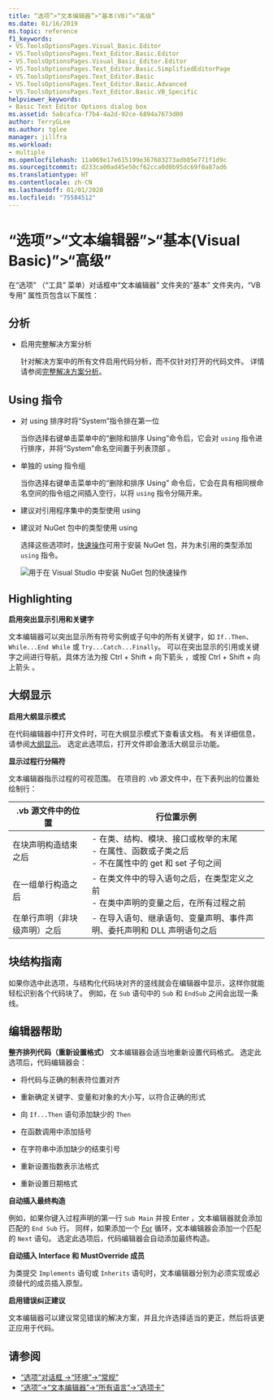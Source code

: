```yaml
---
title: “选项”>“文本编辑器”>“基本(VB)”>“高级”
ms.date: 01/16/2019
ms.topic: reference
f1_keywords:
- VS.ToolsOptionsPages.Visual_Basic.Editor
- VS.ToolsOptionsPages.Text_Editor.Basic.Editor
- VS.ToolsOptionsPages.Visual_Basic_Editor.Editor
- VS.ToolsOptionsPages.Text_Editor.Basic.SimplifiedEditorPage
- VS.ToolsOptionsPages.Text_Editor.Basic
- VS.ToolsOptionsPages.Text_Editor.Basic.Advanced
- VS.ToolsOptionsPages.Text_Editor.Basic.VB_Specific
helpviewer_keywords:
- Basic Text Editor Options dialog box
ms.assetid: 5a8cafca-f7b4-4a2d-92ce-6894a7673d00
author: TerryGLee
ms.author: tglee
manager: jillfra
ms.workload:
- multiple
ms.openlocfilehash: 11a069e17e615199e367683273adb85e771f1d9c
ms.sourcegitcommit: d233ca00ad45e50cf62cca0d0b95dc69f0a87ad6
ms.translationtype: HT
ms.contentlocale: zh-CN
ms.lasthandoff: 01/01/2020
ms.locfileid: "75584512"
---
```

# <a name="options-text-editor-basic-visual-basic-advanced"></a>“选项”>“文本编辑器”>“基本(Visual Basic)”>“高级”
在“选项”  （“工具”  菜单）对话框中“文本编辑器”  文件夹的“基本”  文件夹内，“VB 专用”  属性页包含以下属性：

## <a name="analysis"></a>分析

- 启用完整解决方案分析

   针对解决方案中的所有文件启用代码分析，而不仅针对打开的代码文件。 详情请参阅[完整解决方案分析](../../code-quality/how-to-enable-and-disable-full-solution-analysis-for-managed-code.md)。

## <a name="using-directives"></a>Using 指令

- 对 using 排序时将“System”指令排在第一位

   当你选择右键单击菜单中的“删除和排序 Using”命令后，它会对 `using` 指令进行排序，并将“System”命名空间置于列表顶部  。

- 单独的 using 指令组

   当你选择右键单击菜单中的“删除和排序 Using”  命令后，它会在具有相同根命名空间的指令组之间插入空行，以将 `using` 指令分隔开来。

- 建议对引用程序集中的类型使用 using
- 建议对 NuGet 包中的类型使用 using

   选择这些选项时，[快速操作](../quick-actions.md)可用于安装 NuGet 包，并为未引用的类型添加 `using` 指令。

   ![用于在 Visual Studio 中安装 NuGet 包的快速操作](media/nuget-lightbulb.png)

## <a name="highlighting"></a>Highlighting

 **启用突出显示引用和关键字**

文本编辑器可以突出显示所有符号实例或子句中的所有关键字，如 `If..Then`、`While...End While` 或 `Try...Catch...Finally`。 可以在突出显示的引用或关键字之间进行导航，具体方法为按 Ctrl   + Shift   + 向下箭头  ，或按 Ctrl   + Shift   + 向上箭头  。

## <a name="outlining"></a>大纲显示

**启用大纲显示模式**

在代码编辑器中打开文件时，可在大纲显示模式下查看该文档。 有关详细信息，请参阅[大纲显示](../../ide/outlining.md)。 选定此选项后，打开文件即会激活大纲显示功能。

**显示过程行分隔符**

文本编辑器指示过程的可视范围。 在项目的 .vb  源文件中，在下表列出的位置处绘制行：

|.vb 源文件中的位置|行位置示例|
|---------------------------------|------------------------------|
|在块声明构造结束之后|-   在类、结构、模块、接口或枚举的末尾<br />-   在属性、函数或子类之后<br />-   不在属性中的 get 和 set 子句之间|
|在一组单行构造之后|-   在类文件中的导入语句之后，在类型定义之前<br />-   在类中声明的变量之后，在所有过程之前|
|在单行声明（非块级声明）之后|-   在导入语句、继承语句、变量声明、事件声明、委托声明和 DLL 声明语句之后|

## <a name="block-structure-guides"></a>块结构指南

如果你选中此选项，与结构化代码块对齐的竖线就会在编辑器中显示，这样你就能轻松识别各个代码块了。 例如，在 `Sub` 语句中的 `Sub` 和 `EndSub` 之间会出现一条线。

## <a name="editor-help"></a>编辑器帮助

**整齐排列代码（重新设置格式）** 文本编辑器会适当地重新设置代码格式。 选定此选项后，代码编辑器会：

- 将代码与正确的制表符位置对齐

- 重新确定关键字、变量和对象的大小写，以符合正确的形式

- 向 `If...Then` 语句添加缺少的 `Then`

- 在函数调用中添加括号

- 在字符串中添加缺少的结束引号

- 重新设置指数表示法格式

- 重新设置日期格式

**自动插入最终构造**

例如，如果你键入过程声明的第一行 `Sub Main` 并按 Enter  ，文本编辑器就会添加匹配的 `End Sub` 行。 同样，如果添加一个 [For](/dotnet/visual-basic/language-reference/statements/for-next-statement) 循环，文本编辑器会添加一个匹配的 `Next` 语句。 选定此选项后，代码编辑器会自动添加最终构造。

**自动插入 Interface 和 MustOverride 成员**

为类提交 `Implements` 语句或 `Inherits` 语句时，文本编辑器分别为必须实现或必须替代的成员插入原型。

**启用错误纠正建议**

文本编辑器可以建议常见错误的解决方案，并且允许选择适当的更正，然后将该更正应用于代码。

## <a name="see-also"></a>请参阅

- [“选项”对话框 ->“环境”->“常规”](../../ide/reference/general-environment-options-dialog-box.md)
- [“选项”->“文本编辑器”->“所有语言”->“选项卡”](../../ide/reference/options-text-editor-all-languages-tabs.md)
